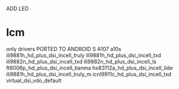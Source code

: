 ADD LED
# lcm
only drivers PORTED TO ANDROID S A107 a10s
ili9881h_hd_plus_dsi_incell_truly ili9881h_hd_plus_dsi_incell_txd ili9882n_hd_plus_dsi_incell_txd ili9882n_hd_plus_dsi_incell_ls ft8006p_hd_plus_dsi_incell_tianma hx83112a_hd_plus_dsi_incell_lide ili9881h_hd_plus_dsi_incell_truly_m icnl9911c_hd_plus_dsi_incell_txd virtual_dsi_vdo_default

